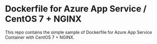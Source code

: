 # Dockerfile for Azure App Service / CentOS 7 + NGINX
This repo contains the simple sample of Dockerfile for Azure App Service Container with CentOS 7 + NGINX.